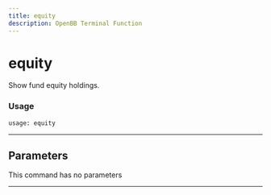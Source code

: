 ```yaml
---
title: equity
description: OpenBB Terminal Function
---
```


# equity

Show fund equity holdings.

### Usage

```python
usage: equity
```

---

## Parameters

This command has no parameters

---


